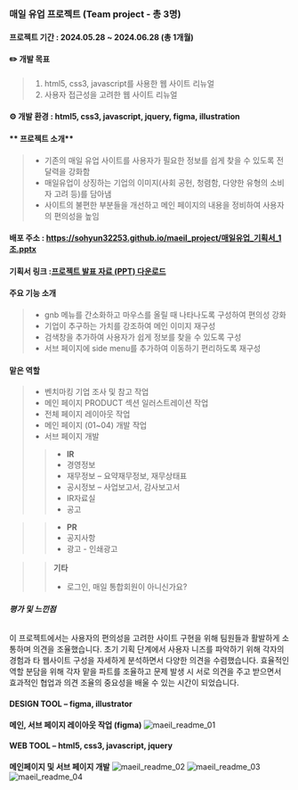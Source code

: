### 매일 유업 프로젝트 (Team project - 총 3명)

#### **프로젝트 기간 : 2024.05.28 ~ 2024.06.28 (총 1개월)**
#### **✏️ 개발 목표** 
> 1. html5, css3, javascript를 사용한 웹 사이트 리뉴얼
> 2. 사용자 접근성을 고려한 웹 사이트 리뉴얼

#### **⚙️ 개발 환경 : html5, css3, javascript, jquery, figma, illustration**

#### ** 프로젝트 소개** 
> - 기존의 매일 유업 사이트를 사용자가 필요한 정보를 쉽게 찾을 수 있도록 전달력을 강화함
> - 매일유업이 상징하는 기업의 이미지(사회 공헌, 청렴함, 다양한 유형의 소비자 고려 등)를 담아냄
> - 사이트의 불편한 부분들을 개선하고 메인 페이지의 내용을 정비하여 사용자의 편의성을 높임

#### 배포 주소 : https://sohyun32253.github.io/maeil_project/매일유업_기획서_1조.pptx

#### 기획서 링크 :[프로젝트 발표 자료 (PPT) 다운로드](https://github.com/sohyun32253/maeil_project/raw/main/saltrain_2조.pptx)


#### 주요 기능 소개 
> - gnb 메뉴를 간소화하고 마우스를 올릴 때 나타나도록 구성하여 편의성 강화
> - 기업이 추구하는 가치를 강조하여 메인 이미지 재구성 
> - 검색창을 추가하여 사용자가 쉽게 정보를 찾을 수 있도록 구성
> - 서브 페이지에 side menu를 추가하여 이동하기 편리하도록 재구성

#### 맡은 역할 
> - 벤치마킹 기업 조사 및 참고 작업
> - 메인 페이지 PRODUCT 섹션 일러스트레이션 작업 
> - 전체 페이지 레이아웃 작업
> - 메인 페이지 (01~04) 개발 작업
> - 서브 페이지 개발 
 >> * **IR**
   >>  * 경영정보
   >>  * 재무정보 – 요약재무정보, 재무상태표
   >>  * 공시정보 – 사업보고서, 감사보고서
   >>  * IR자료실
   >>  * 공고
    
>> * **PR**
>>  * 공지사항
>>  * 광고 - 인쇄광고
  
>>   **기타**
>>   - 로그인, 매일 통합회원이 아니신가요?

###### **평가 및 느낀점**
이 프로젝트에서는 사용자의 편의성을 고려한 사이트 구현을 위해 팀원들과 활발하게 소통하며 의견을 조율했습니다. 
초기 기획 단계에서 사용자 니즈를 파악하기 위해 각자의 경험과 타 웹사이트 구성을 자세하게 분석하면서 다양한 의견을 수렴했습니다. 
효율적인 역할 분담을 위해 각자 맡을 파트를 조율하고 문제 발생 시 서로 의견을 주고 받으면서 효과적인 협업과 의견 조율의 중요성을 배울 수 있는 시간이 되었습니다.

#### **DESIGN TOOL – figma, illustrator**
**메인, 서브 페이지 레이아웃 작업 (figma)** 
![maeil_readme_01](https://github.com/user-attachments/assets/93449028-069f-4d28-9996-4ac1f56ff984)


#### **WEB TOOL – html5, css3, javascript, jquery**
**메인페이지 및 서브 페이지 개발**
![maeil_readme_02](https://github.com/user-attachments/assets/ba075b74-51eb-4247-93ee-82183b05811a)
![maeil_readme_03](https://github.com/user-attachments/assets/6db45732-47b7-4caa-84d7-b6d1a43ea9a1)
![maeil_readme_04](https://github.com/user-attachments/assets/2c1ad719-0743-4455-94ff-597aaab79813)

